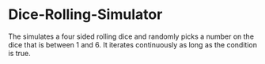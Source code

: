 # Dice-Rolling-Simulator
The simulates a four sided rolling dice and randomly picks a number on the dice that is between 1 and 6. It iterates continuously as long as the condition is true.
